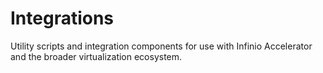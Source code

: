 # Integrations
Utility scripts and integration components for use with Infinio Accelerator and the broader virtualization ecosystem.
